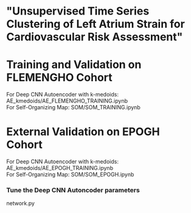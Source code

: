 # "Unsupervised Time Series Clustering of Left Atrium Strain for Cardiovascular Risk Assessment"

# Training and Validation on FLEMENGHO Cohort
For Deep CNN Autoencoder with k-medoids: AE_kmedoids/AE_FLEMENGHO_TRAINING.ipynb  
For Self-Organizing Map: SOM/SOM_TRAINING.ipynb

# External Validation on EPOGH Cohort
For Deep CNN Autoencoder with k-medoids: AE_kmedoids/AE_EPOGH_TRAINING.ipynb  
For Self-Organizing Map: SOM/SOM_EPOGH.ipynb

### Tune the Deep CNN Autoncoder parameters
network.py  
